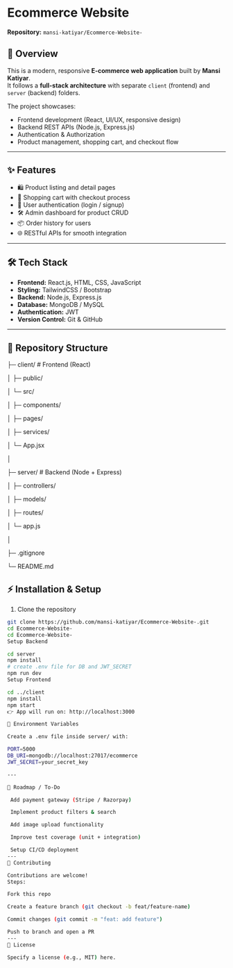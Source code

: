 # Ecommerce Website

**Repository:** `mansi-katiyar/Ecommerce-Website-`

## 📌 Overview
This is a modern, responsive **E-commerce web application** built by **Mansi Katiyar**.  
It follows a **full-stack architecture** with separate `client` (frontend) and `server` (backend) folders.

The project showcases:
- Frontend development (React, UI/UX, responsive design)
- Backend REST APIs (Node.js, Express.js)
- Authentication & Authorization
- Product management, shopping cart, and checkout flow

---

## ✨ Features
- 🛍️ Product listing and detail pages  
- 🛒 Shopping cart with checkout process  
- 🔑 User authentication (login / signup)  
- 🛠️ Admin dashboard for product CRUD  
- 📦 Order history for users  
- 🌐 RESTful APIs for smooth integration  

---

## 🛠️ Tech Stack
- **Frontend:** React.js, HTML, CSS, JavaScript  
- **Styling:** TailwindCSS / Bootstrap  
- **Backend:** Node.js, Express.js  
- **Database:** MongoDB / MySQL  
- **Authentication:** JWT  
- **Version Control:** Git & GitHub  

---




## 📂 Repository Structure
├─ client/ # Frontend (React)

│ ├─ public/

│ └─ src/

│ ├─ components/

│ ├─ pages/

│ ├─ services/

│ └─ App.jsx

│

├─ server/ # Backend (Node + Express)

│ ├─ controllers/

│ ├─ models/

│ ├─ routes/

│ └─ app.js

│

├─ .gitignore

└─ README.md
## ⚡ Installation & Setup
1. Clone the repository
```bash
git clone https://github.com/mansi-katiyar/Ecommerce-Website-.git
cd Ecommerce-Website-
cd Ecommerce-Website-
Setup Backend

cd server
npm install
# create .env file for DB and JWT_SECRET
npm run dev
Setup Frontend

cd ../client
npm install
npm start
👉 App will run on: http://localhost:3000

🔧 Environment Variables

Create a .env file inside server/ with:

PORT=5000
DB_URI=mongodb://localhost:27017/ecommerce
JWT_SECRET=your_secret_key

---

🚀 Roadmap / To-Do

 Add payment gateway (Stripe / Razorpay)

 Implement product filters & search

 Add image upload functionality

 Improve test coverage (unit + integration)

 Setup CI/CD deployment
---
🤝 Contributing

Contributions are welcome!
Steps:

Fork this repo

Create a feature branch (git checkout -b feat/feature-name)

Commit changes (git commit -m "feat: add feature")

Push to branch and open a PR
---
📜 License

Specify a license (e.g., MIT) here.

